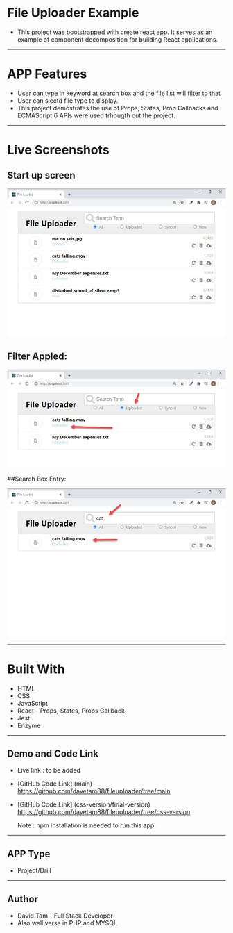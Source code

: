 # File Uploader Example 
* This project was bootstrapped with create react app. It serves as an example of component decomposition for building React applications.

---
# APP Features
* User can type in keyword at search box and the file list will filter to that 
* User can slectd file type to display.
* This project demostrates the use of Props, States, Prop Callbacks and ECMAScript 6 APIs were used trhougth out the project.

---
# Live Screenshots

## Start up screen 

![close-up-1](images/md_pic1.jpg)

## Filter Appled:

![close-up-1](images/md_pic2.jpg)

##Search Box Entry:

![close-up-1](images/md_pic3.jpg)


---
# Built With
* HTML
* CSS
* JavaSctipt
* React - Props, States, Props Callback 
* Jest
* Enzyme 

---
## Demo and Code Link

- Live link : to be added
- [GitHub Code Link] (main) https://github.com/davetam88/fileuploader/tree/main
- [GitHub Code Link] (css-version/final-version) https://github.com/davetam88/fileuploader/tree/css-version

  Note : npm installation is needed to run this app.

---
## APP Type
* Project/Drill

---
## Author
* David Tam - Full Stack Developer
* Also well verse in PHP and MYSQL

